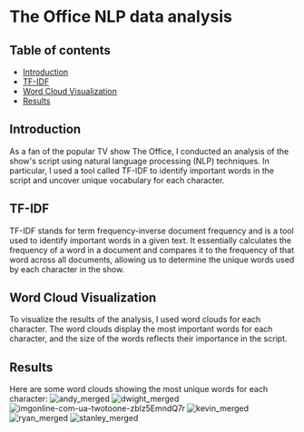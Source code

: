 # The Office NLP data analysis
## Table of contents
* [Introduction](#introduction)
* [TF-IDF](#tf-idf)
* [Word Cloud Visualization](#word-cloud-visualisation)
* [Results](#results)

## Introduction
As a fan of the popular TV show The Office, I conducted an analysis of the show's script using natural language processing (NLP) techniques. In particular, I used a tool called TF-IDF to identify important words in the script and uncover unique vocabulary for each character.

## TF-IDF
TF-IDF stands for term frequency-inverse document frequency and is a tool used to identify important words in a given text. It essentially calculates the frequency of a word in a document and compares it to the frequency of that word across all documents, allowing us to determine the unique words used by each character in the show.

## Word Cloud Visualization
To visualize the results of the analysis, I used word clouds for each character. The word clouds display the most important words for each character, and the size of the words reflects their importance in the script. 

## Results
Here are some word clouds showing the most unique words for each character:
![andy_merged](https://user-images.githubusercontent.com/74184204/223240222-b285044d-a8cc-480c-a60f-724434f78cbc.jpg)
![dwight_merged](https://user-images.githubusercontent.com/74184204/223240342-44275146-ddda-4d8b-a0b1-9daab2ae90ba.jpg)
![imgonline-com-ua-twotoone-zblz5EmndQ7r](https://user-images.githubusercontent.com/74184204/223240406-a64e48cc-608f-4b58-85d5-9922195daa1c.jpg)
![kevin_merged](https://user-images.githubusercontent.com/74184204/223240468-d535d01f-5961-47da-9233-f962c8d7845e.jpg)
![ryan_merged](https://user-images.githubusercontent.com/74184204/223240566-2611a47c-cffc-45af-ad2a-af22509776fa.jpg)
![stanley_merged](https://user-images.githubusercontent.com/74184204/223240618-4a086396-3631-4a3b-9429-1e95f5820b82.jpg)
 
